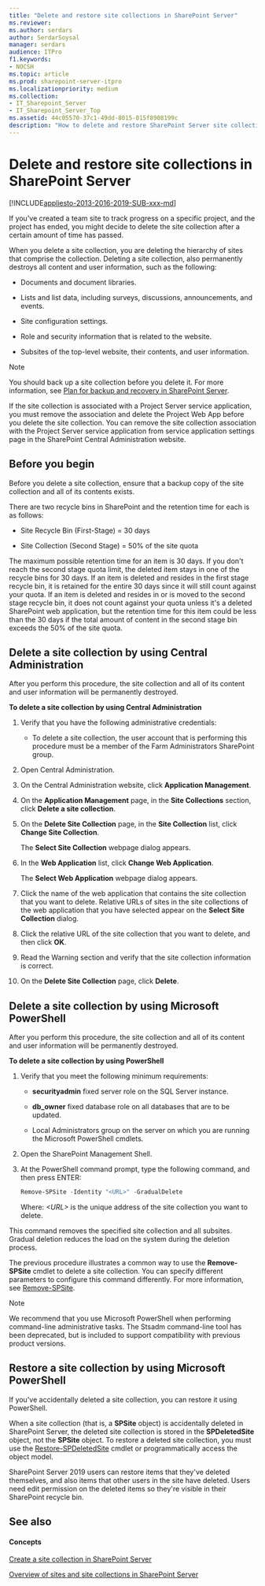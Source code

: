 ```yaml
---
title: "Delete and restore site collections in SharePoint Server"
ms.reviewer: 
ms.author: serdars
author: SerdarSoysal
manager: serdars
audience: ITPro
f1.keywords:
- NOCSH
ms.topic: article
ms.prod: sharepoint-server-itpro
ms.localizationpriority: medium
ms.collection:
- IT_Sharepoint_Server
- IT_Sharepoint_Server_Top
ms.assetid: 44c05570-37c1-49dd-8015-015f8908199c
description: "How to delete and restore SharePoint Server site collection content, user information, and the site hierarchy."
---
```


# Delete and restore site collections in SharePoint Server

[!INCLUDE[appliesto-2013-2016-2019-SUB-xxx-md](../includes/appliesto-2013-2016-2019-SUB-xxx-md.md)] 
  
If you've created a team site to track progress on a specific project, and the project has ended, you might decide to delete the site collection after a certain amount of time has passed. 
  
When you delete a site collection, you are deleting the hierarchy of sites that comprise the collection. Deleting a site collection, also permanently destroys all content and user information, such as the following:
  
- Documents and document libraries.
    
- Lists and list data, including surveys, discussions, announcements, and events.
    
- Site configuration settings.
    
- Role and security information that is related to the website.
    
- Subsites of the top-level website, their contents, and user information.
    
> [!NOTE]
> You should back up a site collection before you delete it. For more information, see [Plan for backup and recovery in SharePoint Server](../administration/backup-and-recovery-planning.md). 
  
If the site collection is associated with a Project Server service application, you must remove the association and delete the Project Web App before you delete the site collection. You can remove the site collection association with the Project Server service application from service application settings page in the SharePoint Central Administration website.
  
    
## Before you begin
<a name="begin"> </a>

Before you delete a site collection, ensure that a backup copy of the site collection and all of its contents exists.
  
There are two recycle bins in SharePoint and the retention time for each is as follows:
  
- Site Recycle Bin (First-Stage) = 30 days
    
- Site Collection (Second Stage) = 50% of the site quota
    
The maximum possible retention time for an item is 30 days. If you don't reach the second stage quota limit, the deleted item stays in one of the recycle bins for 30 days. If an item is deleted and resides in the first stage recycle bin, it is retained for the entire 30 days since it will still count against your quota. If an item is deleted and resides in or is moved to the second stage recycle bin, it does not count against your quota unless it's a deleted SharePoint web application, but the retention time for this item could be less than the 30 days if the total amount of content in the second stage bin exceeds the 50% of the site quota.
  
## Delete a site collection by using Central Administration
<a name="section1"> </a>

After you perform this procedure, the site collection and all of its content and user information will be permanently destroyed.
  
 **To delete a site collection by using Central Administration**
  
1. Verify that you have the following administrative credentials:
    
   - To delete a site collection, the user account that is performing this procedure must be a member of the Farm Administrators SharePoint group.
    
2. Open Central Administration.
    
3. On the Central Administration website, click **Application Management**.
    
4. On the **Application Management** page, in the **Site Collections** section, click **Delete a site collection**.
    
5. On the **Delete Site Collection** page, in the **Site Collection** list, click **Change Site Collection**.
    
    The **Select Site Collection** webpage dialog appears. 
    
6. In the **Web Application** list, click **Change Web Application**.
    
    The **Select Web Application** webpage dialog appears. 
    
7. Click the name of the web application that contains the site collection that you want to delete. Relative URLs of sites in the site collections of the web application that you have selected appear on the **Select Site Collection** dialog. 
    
8. Click the relative URL of the site collection that you want to delete, and then click **OK**.
    
9. Read the Warning section and verify that the site collection information is correct.
    
10. On the **Delete Site Collection** page, click **Delete**.
    
## Delete a site collection by using Microsoft PowerShell
<a name="section2"> </a>

After you perform this procedure, the site collection and all of its content and user information will be permanently destroyed.
  
 **To delete a site collection by using PowerShell**
  
1. Verify that you meet the following minimum requirements: 
    
   - **securityadmin** fixed server role on the SQL Server instance. 
    
   - **db_owner** fixed database role on all databases that are to be updated. 
    
   - Local Administrators group on the server on which you are running the Microsoft PowerShell cmdlets.
    
2. Open the SharePoint Management Shell.
    
3. At the PowerShell command prompt, type the following command, and then press ENTER:
    
   ```powershell
   Remove-SPSite -Identity "<URL>" -GradualDelete
   ```

   Where:  _\<URL\>_ is the unique address of the site collection you want to delete. 
    
This command removes the specified site collection and all subsites. Gradual deletion reduces the load on the system during the deletion process.
    
The previous procedure illustrates a common way to use the **Remove-SPSite** cmdlet to delete a site collection. You can specify different parameters to configure this command differently. For more information, see [Remove-SPSite](/powershell/module/sharepoint-server/Remove-SPSite?view=sharepoint-ps&preserve-view=true).
    
> [!NOTE]
> We recommend that you use Microsoft PowerShell when performing command-line administrative tasks. The Stsadm command-line tool has been deprecated, but is included to support compatibility with previous product versions. 
  
## Restore a site collection by using Microsoft PowerShell
<a name="section3"> </a>

If you've accidentally deleted a site collection, you can restore it using PowerShell.
  
When a site collection (that is, a **SPSite** object) is accidentally deleted in SharePoint Server, the deleted site collection is stored in the **SPDeletedSite** object, not the **SPSite** object. To restore a deleted site collection, you must use the [Restore-SPDeletedSite](/powershell/module/sharepoint-server/restore-spdeletedsite?view=sharepoint-ps&preserve-view=true) cmdlet or programmatically access the object model.

SharePoint Server 2019 users can restore items that they've deleted themselves, and also items that other users in the site have deleted. Users need edit permission on the deleted items so they're visible in their SharePoint recycle bin. 
  
## See also
<a name="section3"> </a>

#### Concepts

[Create a site collection in SharePoint Server](create-a-site-collection.md)
  
[Overview of sites and site collections in SharePoint Server](sites-and-site-collections-overview.md)

